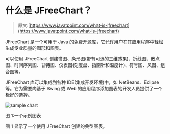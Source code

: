 # 什么是 JFreeChart？

> 原文:[https://www.javatpoint.com/what-is-jfreechart](https://www.javatpoint.com/what-is-jfreechart)

JFreeChart 是一个可用于 Java 的免费开源库，它允许用户在其应用程序中轻松生成专业质量的图形和图表。

可以使用 JFreeChart 创建饼图、条形图(带有可选的三维效果)、折线图、散点图、时间序列图、甘特图、仪表图(刻度盘、指南针和温度计)、符号图、风图、组合图等。

JFreeChart 库可以集成到各种 IDE(集成开发环境)中，如 NetBeans、Eclipse 等。它为需要向基于 Swing 或 Web 的应用程序添加图表的开发人员提供了一个极好的选择。

![sample chart](../Images/13a68ee3467d93e274a74f1efc12bf29.png)

图 1:一个示例图表

图 1 显示了一个使用 JFreeChart 创建的典型图表。